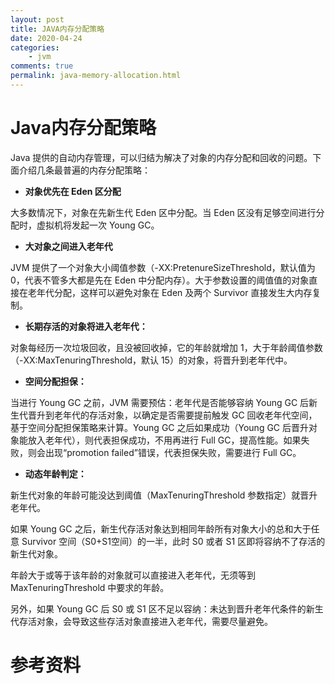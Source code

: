 ```yaml
---
layout: post
title: JAVA内存分配策略
date: 2020-04-24
categories:
    - jvm
comments: true
permalink: java-memory-allocation.html
---
```


# Java内存分配策略

Java 提供的自动内存管理，可以归结为解决了对象的内存分配和回收的问题。下面介绍几条最普遍的内存分配策略：

- **对象优先在 Eden 区分配**

大多数情况下，对象在先新生代 Eden 区中分配。当 Eden 区没有足够空间进行分配时，虚拟机将发起一次 Young GC。

- **大对象之间进入老年代**

JVM 提供了一个对象大小阈值参数（-XX:PretenureSizeThreshold，默认值为 0，代表不管多大都是先在 Eden 中分配内存）。大于参数设置的阈值值的对象直接在老年代分配，这样可以避免对象在 Eden 及两个 Survivor 直接发生大内存复制。

- **长期存活的对象将进入老年代：**

对象每经历一次垃圾回收，且没被回收掉，它的年龄就增加 1，大于年龄阈值参数（-XX:MaxTenuringThreshold，默认 15）的对象，将晋升到老年代中。

- **空间分配担保：**

当进行 Young GC 之前，JVM 需要预估：老年代是否能够容纳 Young GC 后新生代晋升到老年代的存活对象，以确定是否需要提前触发 GC 回收老年代空间，基于空间分配担保策略来计算。Young GC 之后如果成功（Young GC 后晋升对象能放入老年代），则代表担保成功，不用再进行 Full GC，提高性能。如果失败，则会出现“promotion failed”错误，代表担保失败，需要进行 Full GC。

- **动态年龄判定：**

新生代对象的年龄可能没达到阈值（MaxTenuringThreshold 参数指定）就晋升老年代。

如果 Young GC 之后，新生代存活对象达到相同年龄所有对象大小的总和大于任意 Survivor 空间（S0+S1空间）的一半，此时 S0 或者 S1 区即将容纳不了存活的新生代对象。

年龄大于或等于该年龄的对象就可以直接进入老年代，无须等到 MaxTenuringThreshold 中要求的年龄。

另外，如果 Young GC 后 S0 或 S1 区不足以容纳：未达到晋升老年代条件的新生代存活对象，会导致这些存活对象直接进入老年代，需要尽量避免。

# 参考资料

